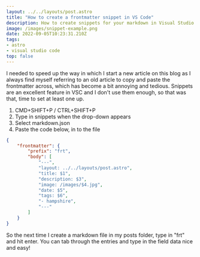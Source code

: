 ```yaml
---
layout: ../../layouts/post.astro
title: "How to create a frontmatter snippet in VS Code"
description: How to create snippets for your markdown in Visual Studio Code to save time and reduce typographic errors
image: /images/snippet-example.png
date: 2022-09-05T10:23:31.210Z
tags: 
- astro
- visual studio code
top: false
---
```


I needed to speed up the way in which I start a new article on this blog as I always find myself referring to an old article to copy and paste the frontmatter across, which has become a bit annoying and tedious. Snippets are an excellent feature in VSC and I don't use them enough, so that was that, time to set at least one up.

1. CMD+SHIFT+P / CTRL+SHIFT+P
2. Type in snippets when the drop-down appears
3. Select markdown.json
4. Paste the code below, in to the file

```json
{
	"frontmatter": {
		"prefix": "frt",
		"body": [
			"---",
			"layout: ../../layouts/post.astro",
			"title: $1",
			"description: $3",
			"image: /images/$4.jpg",
			"date: $5",
			"tags: $6",
			"- hampshire",	
			"---"
		]
	}
}
```

So the next time I create a markdown file in my posts folder, type in "frt" and hit enter. You can tab through the entries and type in the field data nice and easy!